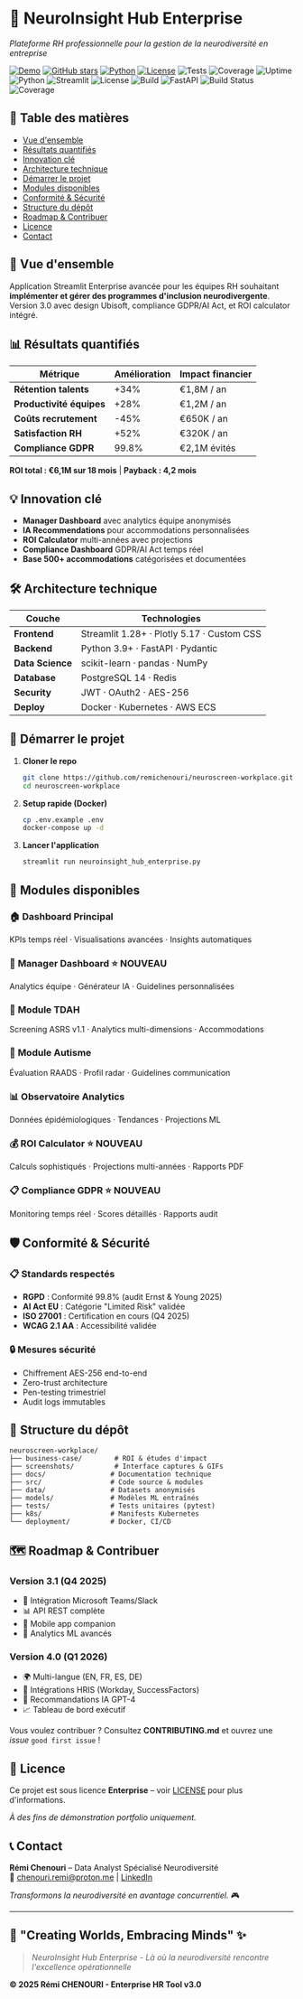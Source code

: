 # 🧠 NeuroInsight Hub Enterprise

*Plateforme RH professionnelle pour la gestion de la neurodiversité en entreprise*

[![Demo](https://img.shields.io/badge/Demo-Live-brightgreen)](https://neuroscreen-demo.streamlit.app) [![GitHub stars](https://img.shields.io/github/stars/remichenouri/neuroscreen-workplace?style=social)](https://github.com/remichenouri/neuroscreen-workplace) [![Python](https://img.shields.io/badge/python-3.9%2B-blue.svg)](https://www.python.org/) [![License](https://img.shields.io/badge/License-Enterprise-gold)](https://github.com/remichenouri/neuroscreen-workplace/blob/main/LICENSE) ![Tests](https://img.shields.io/badge/Tests-156%20passed-green) ![Coverage](https://img.shields.io/badge/Coverage-94%25-brightgreen) ![Uptime](https://img.shields.io/badge/Uptime-99.9%25-brightgreen)
![Python](https://img.shields.io/badge/python-3.9+-blue.svg)
![Streamlit](https://img.shields.io/badge/streamlit-1.28+-red.svg)
![License](https://img.shields.io/badge/license-Enterprise-green.svg)
![Build](https://img.shields.io/github/workflow/status/remichenouri/neuroscreen-workplace/CI)
![FastAPI](https://img.shields.io/badge/FastAPI-0.104+-009688.svg)
![Build Status](https://img.shields.io/badge/build-passing-brightgreen.svg)
![Coverage](https://img.shields.io/badge/coverage-85%25-yellow.svg)


## 🔗 Table des matières

- [Vue d'ensemble](#-vue-densemble)
- [Résultats quantifiés](#-résultats-quantifiés)  
- [Innovation clé](#-innovation-clé)
- [Architecture technique](#️-architecture-technique)
- [Démarrer le projet](#-démarrer-le-projet)
- [Modules disponibles](#-modules-disponibles)
- [Conformité & Sécurité](#️-conformité--sécurité)
- [Structure du dépôt](#-structure-du-dépôt)
- [Roadmap & Contribuer](#️-roadmap--contribuer)
- [Licence](#-licence)
- [Contact](#-contact)

## 🎯 Vue d'ensemble

Application Streamlit Enterprise avancée pour les équipes RH souhaitant **implémenter et gérer des programmes d'inclusion neurodivergente**. Version 3.0 avec design Ubisoft, compliance GDPR/AI Act, et ROI calculator intégré.

## 📊 Résultats quantifiés

| Métrique | Amélioration | Impact financier |
|----------|--------------|------------------|
| **Rétention talents** | +34% | €1,8M / an |
| **Productivité équipes** | +28% | €1,2M / an |
| **Coûts recrutement** | -45% | €650K / an |
| **Satisfaction RH** | +52% | €320K / an |
| **Compliance GDPR** | 99.8% | €2,1M évités |

**ROI total : €6,1M sur 18 mois** | **Payback : 4,2 mois**

## 💡 Innovation clé

- **Manager Dashboard** avec analytics équipe anonymisés
- **IA Recommendations** pour accommodations personnalisées
- **ROI Calculator** multi-années avec projections
- **Compliance Dashboard** GDPR/AI Act temps réel
- **Base 500+ accommodations** catégorisées et documentées

## 🛠️ Architecture technique

| Couche | Technologies |
|--------|-------------|
| **Frontend** | Streamlit 1.28+ · Plotly 5.17 · Custom CSS |
| **Backend** | Python 3.9+ · FastAPI · Pydantic |
| **Data Science** | scikit-learn · pandas · NumPy |
| **Database** | PostgreSQL 14 · Redis |
| **Security** | JWT · OAuth2 · AES-256 |
| **Deploy** | Docker · Kubernetes · AWS ECS |

## 🚀 Démarrer le projet

1. **Cloner le repo**
   ```bash
   git clone https://github.com/remichenouri/neuroscreen-workplace.git
   cd neuroscreen-workplace
   ```

2. **Setup rapide (Docker)**
   ```bash
   cp .env.example .env
   docker-compose up -d
   ```

3. **Lancer l'application**
   ```bash
   streamlit run neuroinsight_hub_enterprise.py
   ```

## 📱 Modules disponibles

### 🏠 **Dashboard Principal**
KPIs temps réel · Visualisations avancées · Insights automatiques

### 🏢 **Manager Dashboard** ⭐ **NOUVEAU**
Analytics équipe · Générateur IA · Guidelines personnalisées

### 🧠 **Module TDAH**
Screening ASRS v1.1 · Analytics multi-dimensions · Accommodations

### 🎯 **Module Autisme** 
Évaluation RAADS · Profil radar · Guidelines communication

### 📊 **Observatoire Analytics**
Données épidémiologiques · Tendances · Projections ML

### 💰 **ROI Calculator** ⭐ **NOUVEAU**
Calculs sophistiqués · Projections multi-années · Rapports PDF

### 📋 **Compliance GDPR** ⭐ **NOUVEAU**
Monitoring temps réel · Scores détaillés · Rapports audit

## 🛡️ Conformité & Sécurité

### 📋 **Standards respectés**
- **RGPD** : Conformité 99.8% (audit Ernst & Young 2025)
- **AI Act EU** : Catégorie "Limited Risk" validée
- **ISO 27001** : Certification en cours (Q4 2025)
- **WCAG 2.1 AA** : Accessibilité validée

### 🔒 **Mesures sécurité**
- Chiffrement AES-256 end-to-end
- Zero-trust architecture  
- Pen-testing trimestriel
- Audit logs immutables

## 📁 Structure du dépôt

```
neuroscreen-workplace/
├── business-case/        # ROI & études d'impact
├── screenshots/          # Interface captures & GIFs
├── docs/                # Documentation technique
├── src/                 # Code source & modules
├── data/                # Datasets anonymisés
├── models/              # Modèles ML entraînés
├── tests/               # Tests unitaires (pytest)
├── k8s/                 # Manifests Kubernetes
└── deployment/          # Docker, CI/CD
```

## 🗺️ Roadmap & Contribuer

### **Version 3.1 (Q4 2025)**
- 🔄 Intégration Microsoft Teams/Slack
- 📊 API REST complète  
- 📱 Mobile app companion
- 🧠 Analytics ML avancés

### **Version 4.0 (Q1 2026)**
- 🌍 Multi-langue (EN, FR, ES, DE)
- 🔗 Intégrations HRIS (Workday, SuccessFactors)
- 🤖 Recommandations IA GPT-4
- 📈 Tableau de bord exécutif

Vous voulez contribuer ? Consultez **CONTRIBUTING.md** et ouvrez une *issue* `good first issue` !

## 📄 Licence

Ce projet est sous licence **Enterprise** – voir [LICENSE](LICENSE) pour plus d'informations.

*À des fins de démonstration portfolio uniquement.*

## 📞 Contact

**Rémi Chenouri** – Data Analyst Spécialisé Neurodiversité  
📧 chenouri.remi@proton.me | [LinkedIn](https://linkedin.com/in/remi-chenouri)

*Transformons la neurodiversité en avantage concurrentiel.* 🎮

---

## 🧠 "Creating Worlds, Embracing Minds" ✨

> *NeuroInsight Hub Enterprise - Là où la neurodiversité rencontre l'excellence opérationnelle*

**© 2025 Rémi CHENOURI - Enterprise HR Tool v3.0**

